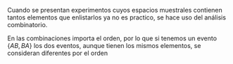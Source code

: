 Cuando se presentan experimentos cuyos espacios muestrales contienen tantos elementos que enlistarlos ya no es practico, se hace uso del análisis combinatorio.

En las combinaciones importa el orden, por lo que si tenemos un evento $\{AB,BA\}$ los dos eventos, aunque tienen los mismos elementos, se consideran diferentes por el orden
